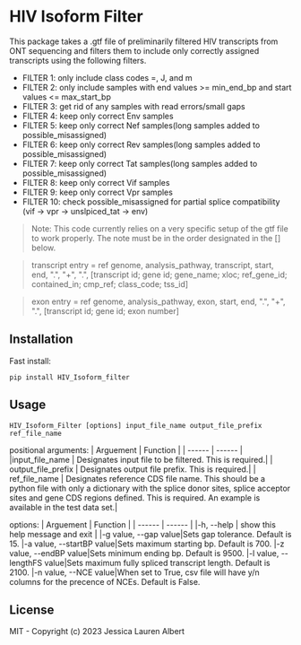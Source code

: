 # HIV Isoform Filter

This package takes a .gtf file of preliminarily filtered HIV transcripts from ONT sequencing
and filters them to include only correctly assigned transcripts using the
following filters.
- FILTER 1: only include class codes =, J, and m
- FILTER 2: only include samples with end values >= min_end_bp and
           start values <= max_start_bp
- FILTER 3: get rid of any samples with read errors/small gaps
- FILTER 4: keep only correct Env samples
- FILTER 5: keep only correct Nef samples(long samples added to possible_misassigned)  
- FILTER 6: keep only correct Rev samples(long samples added to possible_misassigned)  
- FILTER 7: keep only correct Tat samples(long samples added to possible_misassigned)   
- FILTER 8: keep only correct Vif samples
- FILTER 9: keep only correct Vpr samples
- FILTER 10: check possible_misassigned for partial splice compatibility
           (vif -> vpr -> unslpiced_tat -> env)

> Note: This code currently relies on a very specific setup of the gtf file to work properly. The note must be in the order designated in the [] below.

> transcript entry = ref genome, analysis_pathway, transcript, start, end, ".", "+", ".", [transcript id; gene id; gene_name; xloc; ref_gene_id; contained_in; cmp_ref; class_code; tss_id]

> exon entry = ref genome, analysis_pathway, exon, start, end, ".", "+", ".", [transcript id; gene id; exon number]

## Installation
Fast install:

    pip install HIV_Isoform_filter
   

## Usage
    HIV_Isoform_Filter [options] input_file_name output_file_prefix ref_file_name

positional arguments:
| Arguement | Function |
| ------ | ------ |
|input_file_name  |     Designates input file to be filtered. This is required.|
|  output_file_prefix  |  Designates output file prefix. This is required.|
|  ref_file_name     |    Designates reference CDS file name. This should be a python file with only a dictionary with the splice donor sites, splice acceptor sites and gene CDS regions defined. This is required. An example is available in the test data set.|

options:
| Arguement | Function |
| ------ | ------ |
|-h, --help |  show this help message and exit |
|-g value, --gap value|Sets gap tolerance. Default is 15.
|-a value, --startBP value|Sets maximum starting bp. Default is 700.
|-z value, --endBP value|Sets minimum ending bp. Default is 9500.
|-l value, --lengthFS value|Sets maximum fully spliced transcript length. Default is 2100.
|-n value, --NCE value|When set to True, csv file will have y/n columns for the precence of NCEs. Default is False.

## License

MIT - Copyright (c) 2023 Jessica Lauren Albert

